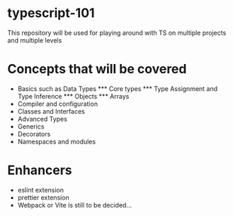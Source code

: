 # typescript-101
This repository will be used for playing around with TS on multiple projects and multiple levels

# Concepts that will be covered
* Basics such as Data Types
*** Core types 
*** Type Assignment and Type Inference
*** Objects
*** Arrays 
* Compiler and configuration
* Classes and Interfaces
* Advanced Types
* Generics
* Decorators
* Namespaces and modules

# Enhancers
* eslint extension
* prettier extension
* Webpack or Vite is still to be decided...
